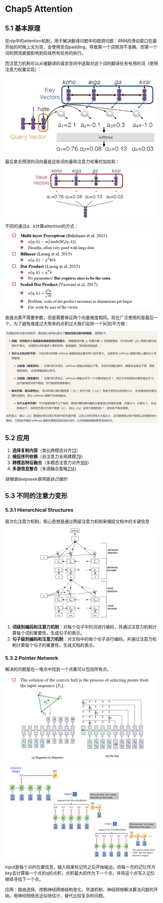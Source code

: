 # Chap5 Attention

## 5.1 基本原理

在nlp中的attention机制，用于解决翻译问题中的瓶颈问题：RNN的滑动窗口在最开始的时候上文为空，会使用空白padding，导致第一个词预测不准确，而第一个词的预测直接影响到后续所有任务的执行。

而注意力机制可以从被翻译的语言空间中选取对这个词的翻译任务有用的词（使用注意力权重实现）：

![image-20250321154321297](./Attention.assets/image-20250321154321297.png)

最后拿去预测的词向量是这些词向量和注意力权重的加权和：

![image-20250321154407710](./Attention.assets/image-20250321154407710.png)

不同的通过$q、k$计算attention的方式：

![image-20250321154540777](./Attention.assets/image-20250321154540777.png)

直接点乘不需要参数，但是需要保证两个向量维度相同。现在广泛使用的是最后一个。为了避免维度过大带来的点积过大我们会除一个$|k|$的平方根：

![image-20250328133904976](./Attention.assets/image-20250328133904976.png)

## 5.2 应用

1. **选择复制内容**（类比跨模态对齐[1](https://www.ultralytics.com/zh/blog/multi-modal-models-and-multi-modal-learning-expanding-ais-capabilities)[3](http://www.ia.cas.cn/xwzx/mtsm/202011/t20201116_5749351.html)）
2. **捕捉序列依赖**（自注意力全局建模[7](https://blog.csdn.net/YPeng_Gao/article/details/135953895)[9](https://zhuanlan.zhihu.com/p/696136220)）
3. **跨模态特征融合**（多模态注意力对齐[1](https://www.ultralytics.com/zh/blog/multi-modal-models-and-multi-modal-learning-expanding-ais-capabilities)[6](https://wenku.csdn.net/column/35w2puygir)[9](https://zhuanlan.zhihu.com/p/696136220)）
4. **多源信息整合**（多源融合策略[2](https://www.ibm.com/cn-zh/think/topics/multimodal-ai)[14](https://blog.csdn.net/weixin_41990278/article/details/132211121)）

*链接是deepseek联网版自己搜的*

## 5.3 不同的注意力变形

### 5.3.1 Hierarchical Structures

层次化注意力机制，核心思想是通过两层注意力机制来捕捉文档中的关键信息

![image-20250321155652016](./Attention.assets/image-20250321155652016.png)

1. **词级别编码和注意力机制**：对每个句子中的词进行编码，并通过注意力机制计算每个词的重要性，生成句子的表示。
2. **句子级别编码和注意力机制**：对文档中的每个句子进行编码，并通过注意力机制计算每个句子的重要性，生成文档的表示。

### 5.3.2 Pointer Network

解决的问题是在一堆点中找到一个点集可以包括所有点。

![image-20250328134716176](./Attention.assets/image-20250328134716176.png)

![image-20250328134723539](./Attention.assets/image-20250328134723539.png)

input是每个点的位置信息，输入结束标记符之后开始输出，将每一次的记忆作为key去计算每一个点的q的点积，点积最大的作为下一个点，并将这个点写入记忆继续寻找下一个点。

应用：路由选择、控制神经网络结构变化、早退机制，神经网络解决算法问题的开始，用神经网络去近似地估计、替代比较复杂的问题。





